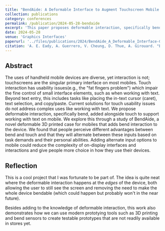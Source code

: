 ```yaml
---
title: "BendAide: A Deformable Interface to Augment Touchscreen Mobile Devices"
collection: publications
category: conferences
permalink: /publication/2024-05-28-bendaide
excerpt: 'This paper proposes deformable interaction, specifically bend, added alongside touch to support working with text on mobile.'
date: 2024-05-28
venue: 'Graphics Interfaces'
paperurl: '../files/publications/2024/BendAide_A_Deformable_Interface-GI2024.pdf'
citation: 'A. E. Eady, A. Guerrero, V. Cheung, D. Thue, A. Girouard. "BendAide: A Deformable Interface to Augment Touchscreen Mobile Devices". In Proceedings of Graphics Interaces (GI''24). ACM, New York, NY, USA, 11 pages. https://doi.org/10.1145/1234567890'
---
```


Abstract
------
The uses of handheld mobile devices are diverse, yet interaction is not; touchscreens are the singular primary interface on most mobiles. Touch interaction has usability issues(e.g., the "fat fingers problem") which impair the fine control of small interface elements, such as when working with text. Beyond text entry, this includes tasks like placing the in-text cursor (caret), text selection, and copy/paste. Current solutions for touch usability issues do not address complex uses like working with text. We propose deformable interaction, specifically bend, added alongside touch to support working with text on mobile. We explore this through a study of BendAide, a novel deformable 3D printed case for mobiles that adds bend interaction to the device. We found that people perceive different advantages between bend and touch and that they
will alternate between these inputs based on task demands and their personal abilities. Adding alternate input options to mobile could
reduce the complexity of on-display interfaces and interactions and give people more choice in how they use their devices.

Reflection
------
This is a cool project that I was fortunate to be part of. The idea is quite neat where the deformable interaction happens at the _edges_ of the device, both allowing the user to still see the screen and removing the need to make the whole device bendable (which could happen but probably won't in the near future).

Besides adding to the knowledge of deformable interaction, this work also demonstrates how we can use modern prototying tools such as 3D printing and bend sensors to create testable prototypes that are not readily available in stores yet.
